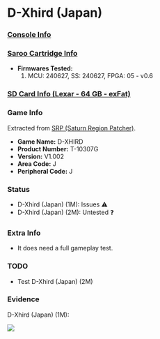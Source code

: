 # D-Xhird (Japan)

### [Console Info](../../../../../Info/Consoles/VA13/README.md)

### [Saroo Cartridge Info](../../../../../Info/Cartridges/RetroGameParadiseStore/1.32F/README.md)

- <b>Firmwares Tested:</b>
  1. MCU: 240627, SS: 240627, FPGA: 05 - v0.6

### [SD Card Info (Lexar - 64 GB - exFat)](../../../../../Info/SdCards/Lexar/64GB/exfat/README.md)

### Game Info

Extracted from [SRP (Saturn Region Patcher)](https://segaxtreme.net/resources/saturn-region-patcher.81/download).

- <b>Game Name:</b> D-XHIRD
- <b>Product Number:</b> T-10307G
- <b>Version:</b> V1.002
- <b>Area Code:</b> J
- <b>Peripheral Code:</b> J

### Status

- D-Xhird (Japan) (1M): Issues :warning:
- D-Xhird (Japan) (2M): Untested :question:

### Extra Info

- It does need a full gameplay test.

### TODO

- Test D-Xhird (Japan) (2M)

### Evidence

D-Xhird (Japan) (1M):

[![](https://img.youtube.com/vi/poNO1jKNWws/0.jpg)](https://www.youtube.com/watch?v=poNO1jKNWws)
